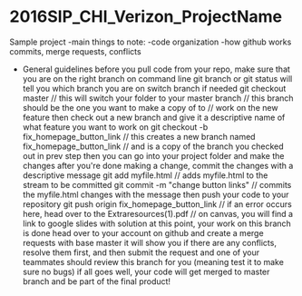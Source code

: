 # 2016SIP_CHI_Verizon_ProjectName
Sample project 
-main things to note:
 -code organization
 -how github works
        commits, merge requests, conflicts
- General guidelines 
    before you pull code from your repo, make sure that you are on the right branch on command line
        git branch or git status will tell you which branch you are on
    switch branch if needed
        git checkout master // this will switch your folder to your master branch
                            // this branch should be the one you want to make a copy of to
                            // work on the new feature
    then check out a new branch and give it a descriptive name of what feature you want to work on
        git checkout -b fix_homepage_button_link
                            // this creates a new branch named fix_homepage_button_link
                            // and is a copy of the branch you checked out in prev step
    then you can go into your project folder and make the changes
    after you're done making a change, commit the changes with a descriptive message
        git add myfile.html // adds myfile.html to the stream to be committed
        git commit -m "change button links" // commits the myfile.html changes with the message
    then push your code to your repository
        git push origin fix_homepage_button_link 
                            // if an error occurs here, head over to the Extraresources(1).pdf
                            // on canvas, you will find a link to google slides with solution
    at this point, your work on this branch is done
    head over to your account on github and create a merge requests with base master
    it will show you if there are any conflicts, resolve them first, and then submit the request
    and one of your teammates should review this branch for you (meaning test it to make sure no bugs)
    if all goes well, your code will get merged to master branch and be part of the final product!